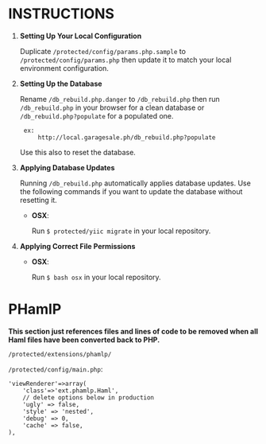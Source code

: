# INSTRUCTIONS

1. **Setting Up Your Local Configuration**

	Duplicate `/protected/config/params.php.sample` to `/protected/config/params.php`
		then update it to match your local environment configuration.

2. **Setting Up the Database**

	Rename `/db_rebuild.php.danger` to `/db_rebuild.php`
		then run `/db_rebuild.php` in your browser for a clean database
			or `/db_rebuild.php?populate` for a populated one.

		ex:
			http://local.garagesale.ph/db_rebuild.php?populate

	Use this also to reset the database.

3. **Applying Database Updates**

	Running `/db_rebuild.php` automatically applies database updates.
	Use the following commands if you want to update the database without resetting it.

	* **OSX**:

		Run `$ protected/yiic migrate` in your local repository.

4. **Applying Correct File Permissions**

	* **OSX**:

		Run `$ bash osx` in your local repository.

# PHamlP

**This section just references files and lines of code to be removed when all Haml files have been converted back to PHP.**

`/protected/extensions/phamlp/`

`/protected/config/main.php`:

	'viewRenderer'=>array(
		'class'=>'ext.phamlp.Haml',
		// delete options below in production
		'ugly' => false,
		'style' => 'nested',
		'debug' => 0,
		'cache' => false,
	),
